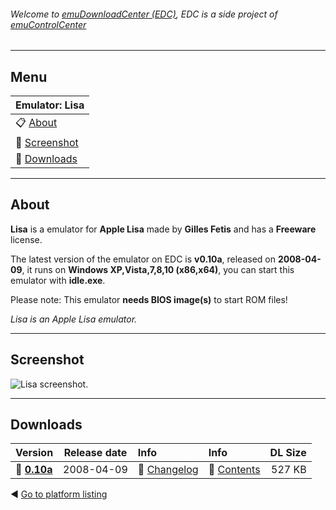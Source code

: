 ###### Welcome to [emuDownloadCenter (EDC)](https://github.com/PhoenixInteractiveNL/emuDownloadCenter/wiki/), EDC is a side project of [emuControlCenter](https://github.com/PhoenixInteractiveNL/emuControlCenter/wiki/)
***
## Menu
| **Emulator: Lisa** |
|:---------|
| :clipboard: [About](#about) |
| :sunrise: [Screenshot](#screenshot) |
| :floppy_disk: [Downloads](#downloads) |
***
## About
**Lisa** is a emulator for **Apple Lisa** made by **Gilles Fetis** and has a **Freeware** license.

The latest version of the emulator on EDC is **v0.10a**, released on **2008-04-09**, it runs on **Windows XP,Vista,7,8,10 (x86,x64)**, you can start this emulator with **idle.exe**.

Please note: This emulator **needs BIOS image(s)** to start ROM files!

_Lisa is an Apple Lisa emulator._
***
## Screenshot
![](https://raw.githubusercontent.com/PhoenixInteractiveNL/emuDownloadCenter/master/hooks/lisa/screen.jpg "Lisa screenshot.")
***
## Downloads
| Version  | Release date  | Info       | Info       | DL Size    |
|:---------|:-------------:|:-----------|:-----------|-----------:|
| :floppy_disk: [**0.10a**](https://github.com/PhoenixInteractiveNL/edc-repo0004/raw/master/lisa/0.10a.7z) | 2008-04-09 | :page_facing_up: [Changelog](https://github.com/PhoenixInteractiveNL/edc-repo0004/blob/master/lisa/0.10a_changelog.txt) | :mag_right: [Contents](https://github.com/PhoenixInteractiveNL/edc-repo0004/blob/master/lisa/0.10a_contents.txt) | 527 KB |

:arrow_backward: [Go to platform listing](https://github.com/PhoenixInteractiveNL/emuDownloadCenter/wiki/EDC-Platform-List)
